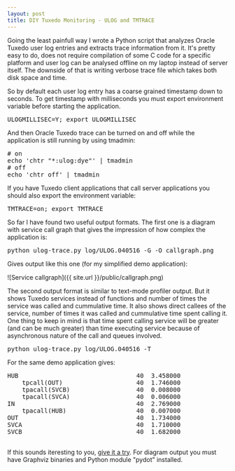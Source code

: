 ```yaml
---
layout: post
title: DIY Tuxedo Monitoring - ULOG and TMTRACE
---
```


Going the least painfull way I wrote a Python script that analyzes Oracle Tuxedo user log entries and extracts trace information from it. It's pretty easy to do, does not require compilation of some C code for a specific platform and user log can be analysed offline on my laptop instead of server itself. The downside of that is writing verbose trace file which takes both disk space and time.

So by default each user log entry has a coarse grained timestamp down to seconds. To get timestamp with milliseconds you must export environment variable before starting the application.

<pre>
ULOGMILLISEC=Y; export ULOGMILLISEC
</pre>

And then Oracle Tuxedo trace can be turned on and off while the application is still running by using tmadmin:
<pre>
# on
echo 'chtr "*:ulog:dye"' | tmadmin
# off
echo 'chtr off' | tmadmin
</pre>

If you have Tuxedo client applications that call server applications you should also export the environment variable:
<pre>
TMTRACE=on; export TMTRACE
</pre>

So far I have found two useful output formats. The first one is a diagram with service call graph that gives the impression of how complex the application is:

<pre>
python ulog-trace.py log/ULOG.040516 -G -O callgraph.png
</pre>

Gives output like this one (for my simplified demo application):

![Service callgraph]({{ site.url }}/public/callgraph.png)

The second output format is similar to text-mode profiler output. But it shows Tuxedo services instead of functions and number of times the service was called and cummulative time. It also shows direct callees of the service, number of times it was called and cummulative time spent calling it. One thing to keep in mind is that time spent calling service will be greater (and can be much greater) than time executing service because of asynchronous nature of the call and queues involved.
<pre>
python ulog-trace.py log/ULOG.040516 -T
</pre>

For the same demo application gives:

<pre>
HUB                                40  3.458000
    tpcall(OUT)                    40  1.746000
    tpacall(SVCB)                  40  0.008000
    tpacall(SVCA)                  40  0.006000
IN                                 40  2.769000
    tpacall(HUB)                   40  0.007000
OUT                                40  1.734000
SVCA                               40  1.710000
SVCB                               40  1.682000

</pre>


If this sounds iteresting to you, [give it a try](https://github.com/aivarsk/tuxtrace). For diagram output you must have Graphviz binaries and Python module "pydot" installed.
